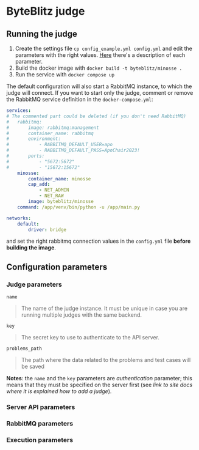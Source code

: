 # ByteBlitz judge

## Running the judge
1. Create the settings file
`cp config_example.yml config.yml`
and edit the parameters with the right values. [Here](#configuration-parameters) there's a description of each parameter.
2. Build the docker image with
`docker build -t byteblitz/minosse .`
3. Run the service with
`docker compose up`
  
  The default configuration will also start a RabbitMQ instance, to which the judge will connect. If you want to start only the judge, comment or remove the RabbitMQ service definition in the `docker-compose.yml`:
```yml
services:
# The commented part could be deleted (if you don't need RabbitMQ)
#	rabbitmq:
#		image: rabbitmq:management
#		container_name: rabbitmq
#		environment:
#			- RABBITMQ_DEFAULT_USER=apo
#			- RABBITMQ_DEFAULT_PASS=ApoChair2023!
#		ports:
#			- "5672:5672"
#			- "15672:15672" 
	minosse:
		container_name: minosse
		cap_add:
			- NET_ADMIN
			- NET_RAW
		image: byteblitz/minosse
	command: /app/venv/bin/python -u /app/main.py

networks:
	default:
		driver: bridge
```
and set the right rabbitmq connection values in the `config.yml` file **before building the image**.

## Configuration parameters

### Judge parameters
`name` 
> The name of the judge instance. It must be unique in case you are running multiple judges with the same backend.

`key`
>  The secret key to use to authenticate to the API server.

`problems_path`
> The path where the data related to the problems and test cases will be saved

**Notes**: the `name` and the `key` parameters are _authentication_ parameter; this means that they must be specified on the server first (see _link to site docs where it is explained how to add a judge_).
### Server API parameters

### RabbitMQ parameters

### Execution parameters